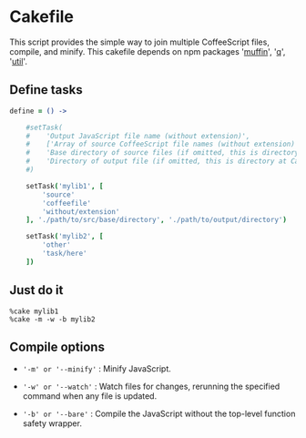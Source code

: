 # Cakefile
This script provides the simple way to join multiple CoffeeScript files, compile, and minify.
This cakefile depends on npm packages '[muffin](https://github.com/hornairs/muffin)', '[q](https://github.com/kriskowal/q)', '[util](https://npmjs.org/package/util)'.

## Define tasks
```coffeescript
define = () ->

    #setTask(
    #    'Output JavaScript file name (without extension)', 
    #    ['Array of source CoffeeScript file names (without extension)', ...], 
    #    'Base directory of source files (if omitted, this is directory at Cakefile)', 
    #    'Directory of output file (if omitted, this is directory at Cakefile)'
    #)

    setTask('mylib1', [
        'source'
        'coffeefile'
        'without/extension'
    ], './path/to/src/base/directory', './path/to/output/directory')

    setTask('mylib2', [
        'other'
        'task/here'
    ])
```

## Just do it
```
%cake mylib1
%cake -m -w -b mylib2
```

## Compile options
+ `'-m' or '--minify'` :
    Minify JavaScript.

+ `'-w' or '--watch'` :
    Watch files for changes, rerunning the specified command when any file is updated.

+ `'-b' or '--bare'` :
    Compile the JavaScript without the top-level function safety wrapper.